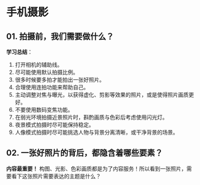 # 手机摄影

## 01. 拍摄前，我们需要做什么？

**学习总结**：

1. 打开相机的辅助线。
2.  尽可能使用默认拍摄比例。
3.  很多时候要多拍才能拍出一张好照片。
4.  合理使用连拍功能来帮助自己。
5.  主动调整对焦与曝光，以获得虚化、剪影等效果的照片，或是使得照片画质更好。
6.  不要使用数码变焦功能。
7.  在弱光环境拍摄近景照片时，斟酌画质与色彩后考虑使用闪光灯。
8.  夜景模式拍摄时尽可能保持稳定。
9.  人像模式拍摄时尽可能挑选人物与背景分离清晰，或干净背景的场景。

## 02. 一张好照片的背后，都隐含着哪些要素？

**内容最重要！** 构图、光影、色彩画质都是为了内容服务！所以看到一张照片，需要看下这张照片需要表达的主题是什么？
